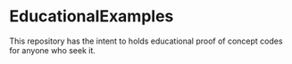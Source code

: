 # EducationalExamples
This repository has the intent to holds educational proof of concept codes for anyone who seek it.
